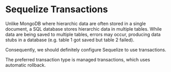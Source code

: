 # Sequelize Transactions
Unlike MongoDB where hierarchic data are often stored in a single document, a SQL database stores hierarchic data in 
multiple tables. While data are being saved to multiple tables, errors may occur, producing data stubs in a database (e.g. table 1 got saved but table 2 failed). 

Consequently, we should definitely configure Sequelize to use transactions.

The preferred transaction type is managed transactions, which uses automatic rollback.